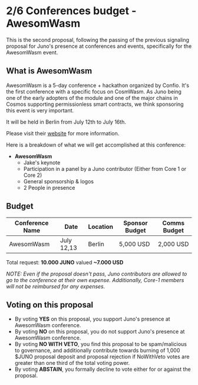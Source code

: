 # 2/6 Conferences budget - AwesomWasm

This is the second proposal, following the passing of the previous signaling proposal for Juno's presence at conferences and events, specifically for the AwesomWasm event.

## What is AwesomWasm
AwesomWasm is a 5-day conference + hackathon organized by Confio. It's the first conference with a specific focus on CosmWasm. As Juno being one of the early adopters of the module and one of the major chains in Cosmos supporting permissionless smart contracts, we think sponsoring this event is very important.

It will be held in Berlin from July 12th to July 16th.

Please visit their [website](https://www.awesomwasm.com/) for more information.

Here is a breakdown of what we will get accomplished at this conference:

- **AwesomWasm**
    - Jake's keynote
    - Participation in a panel by a Juno contributor (Either from Core 1 or Core 2)
    - General sponsorship & logos
    - 2 People in presence

## Budget

| Conference Name | Date | Location | Sponsor Budget | Comms Budget |
| -------- | -------- | -------- | -------- | -------- |
| AwesomWasm | July 12,13 | Berlin | 5,000 USD | 2,000 USD |

Total request: **10.000 JUNO** valued **~7.000 USD**

*NOTE: Even if the proposal doesn't pass, Juno contributors are allowed to go to the conference at their own expense. Additionally, Core-1 members will not be reimbursed for any expenses.*

## Voting on this proposal
* By voting **YES** on this proposal, you support Juno's presence at AwesomWasm conference.
* By voting **NO** on this proposal, you do not support Juno's presence at AwesomWasm conference.
* By voting **NO WITH VETO**, you find this proposal to be spam/malicious to governance, and additionally contribute towards burning of 1,000 $JUNO proposal deposit and proposal rejection if NoWithVeto votes are greater than one third of the total voting power.
* By voting **ABSTAIN**, you formally decline to vote either for or against the proposal.